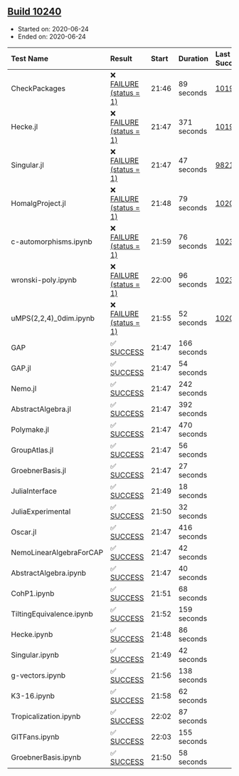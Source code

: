## [Build 10240](https://oscarci.mathematik.uni-kl.de/job/oscar/10240/)

* Started on: 2020-06-24
* Ended on: 2020-06-24

| Test Name    | Result | Start | Duration | Last Success | First Failure |
|:-------------|:-------|:------|:---------|:-------------|:--------------|
| CheckPackages | ❌ [FAILURE (status = 1)](https://oscarci.mathematik.uni-kl.de/job/oscar/10240/artifact/logs/build-10240/CheckPackages.log) | 21:46 | 89 seconds | [10197](https://oscarci.mathematik.uni-kl.de/job/oscar/10197/) | [10198](https://oscarci.mathematik.uni-kl.de/job/oscar/10198/) |
| Hecke.jl | ❌ [FAILURE (status = 1)](https://oscarci.mathematik.uni-kl.de/job/oscar/10240/artifact/logs/build-10240/Hecke.jl.log) | 21:47 | 371 seconds | [10197](https://oscarci.mathematik.uni-kl.de/job/oscar/10197/) | [10198](https://oscarci.mathematik.uni-kl.de/job/oscar/10198/) |
| Singular.jl | ❌ [FAILURE (status = 1)](https://oscarci.mathematik.uni-kl.de/job/oscar/10240/artifact/logs/build-10240/Singular.jl.log) | 21:47 | 47 seconds | [9821](https://oscarci.mathematik.uni-kl.de/job/oscar/9821/) | [9822](https://oscarci.mathematik.uni-kl.de/job/oscar/9822/) |
| HomalgProject.jl | ❌ [FAILURE (status = 1)](https://oscarci.mathematik.uni-kl.de/job/oscar/10240/artifact/logs/build-10240/HomalgProject.jl.log) | 21:48 | 79 seconds | [10209](https://oscarci.mathematik.uni-kl.de/job/oscar/10209/) | [10210](https://oscarci.mathematik.uni-kl.de/job/oscar/10210/) |
| c-automorphisms.ipynb | ❌ [FAILURE (status = 1)](https://oscarci.mathematik.uni-kl.de/job/oscar/10240/artifact/logs/build-10240/c-automorphisms.ipynb.log) | 21:59 | 76 seconds | [10238](https://oscarci.mathematik.uni-kl.de/job/oscar/10238/) | [10239](https://oscarci.mathematik.uni-kl.de/job/oscar/10239/) |
| wronski-poly.ipynb | ❌ [FAILURE (status = 1)](https://oscarci.mathematik.uni-kl.de/job/oscar/10240/artifact/logs/build-10240/wronski-poly.ipynb.log) | 22:00 | 96 seconds | [10239](https://oscarci.mathematik.uni-kl.de/job/oscar/10239/) | [10240](https://oscarci.mathematik.uni-kl.de/job/oscar/10240/) |
| uMPS(2,2,4)_0dim.ipynb | ❌ [FAILURE (status = 1)](https://oscarci.mathematik.uni-kl.de/job/oscar/10240/artifact/logs/build-10240/uMPS-2-2-4-_0dim.ipynb.log) | 21:55 | 52 seconds | [10209](https://oscarci.mathematik.uni-kl.de/job/oscar/10209/) | [10210](https://oscarci.mathematik.uni-kl.de/job/oscar/10210/) |
| GAP | ✅ [SUCCESS](https://oscarci.mathematik.uni-kl.de/job/oscar/10240/artifact/logs/build-10240/GAP.log) | 21:47 | 166 seconds |  |  |
| GAP.jl | ✅ [SUCCESS](https://oscarci.mathematik.uni-kl.de/job/oscar/10240/artifact/logs/build-10240/GAP.jl.log) | 21:47 | 54 seconds |  |  |
| Nemo.jl | ✅ [SUCCESS](https://oscarci.mathematik.uni-kl.de/job/oscar/10240/artifact/logs/build-10240/Nemo.jl.log) | 21:47 | 242 seconds |  |  |
| AbstractAlgebra.jl | ✅ [SUCCESS](https://oscarci.mathematik.uni-kl.de/job/oscar/10240/artifact/logs/build-10240/AbstractAlgebra.jl.log) | 21:47 | 392 seconds |  |  |
| Polymake.jl | ✅ [SUCCESS](https://oscarci.mathematik.uni-kl.de/job/oscar/10240/artifact/logs/build-10240/Polymake.jl.log) | 21:47 | 470 seconds |  |  |
| GroupAtlas.jl | ✅ [SUCCESS](https://oscarci.mathematik.uni-kl.de/job/oscar/10240/artifact/logs/build-10240/GroupAtlas.jl.log) | 21:47 | 56 seconds |  |  |
| GroebnerBasis.jl | ✅ [SUCCESS](https://oscarci.mathematik.uni-kl.de/job/oscar/10240/artifact/logs/build-10240/GroebnerBasis.jl.log) | 21:47 | 27 seconds |  |  |
| JuliaInterface | ✅ [SUCCESS](https://oscarci.mathematik.uni-kl.de/job/oscar/10240/artifact/logs/build-10240/JuliaInterface.log) | 21:49 | 18 seconds |  |  |
| JuliaExperimental | ✅ [SUCCESS](https://oscarci.mathematik.uni-kl.de/job/oscar/10240/artifact/logs/build-10240/JuliaExperimental.log) | 21:50 | 32 seconds |  |  |
| Oscar.jl | ✅ [SUCCESS](https://oscarci.mathematik.uni-kl.de/job/oscar/10240/artifact/logs/build-10240/Oscar.jl.log) | 21:47 | 416 seconds |  |  |
| NemoLinearAlgebraForCAP | ✅ [SUCCESS](https://oscarci.mathematik.uni-kl.de/job/oscar/10240/artifact/logs/build-10240/NemoLinearAlgebraForCAP.log) | 21:47 | 42 seconds |  |  |
| AbstractAlgebra.ipynb | ✅ [SUCCESS](https://oscarci.mathematik.uni-kl.de/job/oscar/10240/artifact/logs/build-10240/AbstractAlgebra.ipynb.log) | 21:47 | 40 seconds |  |  |
| CohP1.ipynb | ✅ [SUCCESS](https://oscarci.mathematik.uni-kl.de/job/oscar/10240/artifact/logs/build-10240/CohP1.ipynb.log) | 21:51 | 68 seconds |  |  |
| TiltingEquivalence.ipynb | ✅ [SUCCESS](https://oscarci.mathematik.uni-kl.de/job/oscar/10240/artifact/logs/build-10240/TiltingEquivalence.ipynb.log) | 21:52 | 159 seconds |  |  |
| Hecke.ipynb | ✅ [SUCCESS](https://oscarci.mathematik.uni-kl.de/job/oscar/10240/artifact/logs/build-10240/Hecke.ipynb.log) | 21:48 | 86 seconds |  |  |
| Singular.ipynb | ✅ [SUCCESS](https://oscarci.mathematik.uni-kl.de/job/oscar/10240/artifact/logs/build-10240/Singular.ipynb.log) | 21:49 | 42 seconds |  |  |
| g-vectors.ipynb | ✅ [SUCCESS](https://oscarci.mathematik.uni-kl.de/job/oscar/10240/artifact/logs/build-10240/g-vectors.ipynb.log) | 21:56 | 138 seconds |  |  |
| K3-16.ipynb | ✅ [SUCCESS](https://oscarci.mathematik.uni-kl.de/job/oscar/10240/artifact/logs/build-10240/K3-16.ipynb.log) | 21:58 | 62 seconds |  |  |
| Tropicalization.ipynb | ✅ [SUCCESS](https://oscarci.mathematik.uni-kl.de/job/oscar/10240/artifact/logs/build-10240/Tropicalization.ipynb.log) | 22:02 | 87 seconds |  |  |
| GITFans.ipynb | ✅ [SUCCESS](https://oscarci.mathematik.uni-kl.de/job/oscar/10240/artifact/logs/build-10240/GITFans.ipynb.log) | 22:03 | 155 seconds |  |  |
| GroebnerBasis.ipynb | ✅ [SUCCESS](https://oscarci.mathematik.uni-kl.de/job/oscar/10240/artifact/logs/build-10240/GroebnerBasis.ipynb.log) | 21:50 | 58 seconds |  |  |
